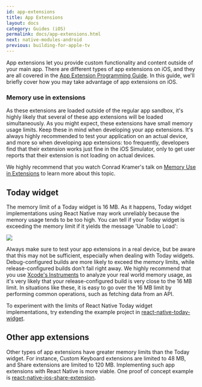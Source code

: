 ```yaml
---
id: app-extensions
title: App Extensions
layout: docs
category: Guides (iOS)
permalink: docs/app-extensions.html
next: native-modules-android
previous: building-for-apple-tv
---
```


App extensions let you provide custom functionality and content outside of your main app. There are different types of app extensions on iOS, and they are all covered in the [App Extension Programming Guide](https://developer.apple.com/library/content/documentation/General/Conceptual/ExtensibilityPG/index.html#//apple_ref/doc/uid/TP40014214-CH20-SW1). In this guide, we'll briefly cover how you may take advantage of app extensions on iOS.

### Memory use in extensions

As these extensions are loaded outside of the regular app sandbox, it's highly likely that several of these app extensions will be loaded simultaneously. As you might expect, these extensions have small memory usage limits. Keep these in mind when developing your app extensions. It's always highly recommended to test your application on an actual device, and more so when developing app extensions: too frequently, developers find that their extension works just fine in the iOS Simulator, only to get user reports that their extension is not loading on actual devices.

We highly recommend that you watch Conrad Kramer's talk on [Memory Use in Extensions](https://cocoaheads.tv/memory-use-in-extensions-by-conrad-kramer/) to learn more about this topic.

## Today widget

The memory limit of a Today widget is 16 MB. As it happens, Today widget implementations using React Native may work unreliably because the memory usage tends to be too high. You can tell if your Today widget is exceeding the memory limit if it yields the message 'Unable to Load':

![](img/TodayWidgetUnableToLoad.jpg)

Always make sure to test your app extensions in a real device, but be aware that this may not be sufficient, especially when dealing with Today widgets. Debug-configured builds are more likely to exceed the memory limits, while release-configured builds don't fail right away. We highly recommend that you use [Xcode's Instruments](https://developer.apple.com/library/content/documentation/DeveloperTools/Conceptual/InstrumentsUserGuide/index.html) to analyze your real world memory usage, as it's very likely that your release-configured build is very close to the 16 MB limit. In situations like these, it is easy to go over the 16 MB limit by performing common operations, such as fetching data from an API.

To experiment with the limits of React Native Today widget implementations, try extending the example project in [react-native-today-widget](https://github.com/matejkriz/react-native-today-widget/).

## Other app extensions

Other types of app extensions have greater memory limits than the Today widget. For instance, Custom Keyboard extensions are limited to 48 MB, and Share extensions are limited to 120 MB. Implementing such app extensions with React Native is more viable. One proof of concept example is [react-native-ios-share-extension](https://github.com/andrewsardone/react-native-ios-share-extension).
